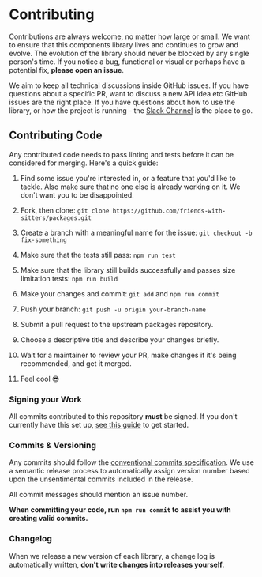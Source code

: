 # Contributing
Contributions are always welcome, no matter how large or small. We want to ensure that this components library lives and continues to grow and evolve. The evolution of the library should never be blocked by any single person's time. If you notice a bug, functional or visual or perhaps have a potential fix, **please open an issue**.

We aim to keep all technical discussions inside GitHub issues. If you have questions about a specific PR, want to discuss a new API idea etc GitHub issues are the right place. If you have questions about how to use the library, or how the project is running - the [Slack Channel](#) is the place to go.

## Contributing Code
Any contributed code needs to pass linting and tests before it can be considered for merging. Here's a quick guide:

1. Find some issue you're interested in, or a feature that you'd like to tackle. Also make sure that no one else is already working on it. We don't want you to be disappointed.

1. Fork, then clone: `git clone https://github.com/friends-with-sitters/packages.git`

1. Create a branch with a meaningful name for the issue: `git checkout -b fix-something`

1. Make sure that the tests still pass: `npm run test`

1. Make sure that the library still builds successfully and passes size limitation tests: `npm run build`

1. Make your changes and commit: `git add` and `npm run commit`

1. Push your branch: `git push -u origin your-branch-name`

1. Submit a pull request to the upstream packages repository.

1. Choose a descriptive title and describe your changes briefly.

1. Wait for a maintainer to review your PR, make changes if it's being recommended, and get it merged.

1. Feel cool 😎

### Signing your Work
All commits contributed to this repository **must** be signed. If you don't currently have this set up, [see this guide](https://git-scm.com/book/en/v2/Git-Tools-Signing-Your-Work) to get started.

### Commits & Versioning
Any commits should follow the [conventional commits specification](TODO). We use a semantic release process to automatically assign version number based upon the unsentimental commits included in the release.

All commit messages should mention an issue number.

**When committing your code, run `npm run commit` to assist you with creating valid commits.**

### Changelog
When we release a new version of each library, a change log is automatically written, **don't write changes into releases yourself**.
